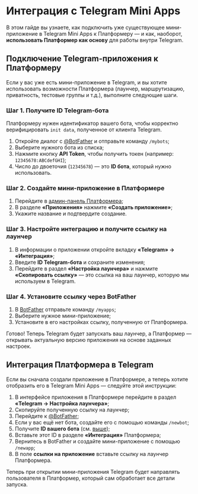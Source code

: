 # Интеграция с Telegram Mini Apps

В этом гайде вы узнаете, как подключить уже существующее мини-приложение в Telegram Mini Apps к Платформеру — и как,
наоборот, **использовать Платформер как основу** для работы внутри Telegram.

## Подключение Telegram-приложения к Платформеру

Если у вас уже есть мини-приложение в Telegram, и вы хотите использовать возможности Платформера (лаунчер,
маршрутизацию, приватность, тестовые группы и т.д.), выполните следующие шаги.

### Шаг 1. Получите ID Telegram-бота

Платформеру нужен идентификатор вашего бота, чтобы корректно верифицировать `init data`, полученное от клиента Telegram.

1. Откройте диалог с [@BotFather](https://t.me/botfather) и отправьте команду `/mybots`;
2. Выберите нужного бота из списка;
3. Нажмите кнопку **API Token**, чтобы получить токен (например: `12345678:ABCdefGHI`);
4. Число до двоеточия (`12345678`) — это **ID бота**, который нужно использовать.

### Шаг 2. Создайте мини-приложение в Платформере

1. Перейдите в [админ-панель Платформера](https://t.me/platformer_robot/admin);
2. В разделе **«Приложения»** нажмите **«Создать приложение»**;
3. Укажите название и подтвердите создание.

### Шаг 3. Настройте интеграцию и получите ссылку на лаунчер

1. В информации о приложении откройте вкладку **«Telegram» → «Интеграция»**;
2. Введите **ID Telegram-бота** и сохраните изменения;
3. Перейдите в раздел **«Настройка лаунчера»** и нажмите **«Скопировать ссылку»** — это ссылка на ваш лаунчер, которую
   мы используем в Telegram.

### Шаг 4. Установите ссылку через BotFather

1. В [BotFather](https://t.me/botfather) отправьте команду `/myapps`;
2. Выберите нужное мини-приложение;
3. Установите в его настройках ссылку, полученную от Платформера.

Готово! Теперь Telegram будет запускать ваш лаунчер, а Платформер — открывать актуальную версию приложения на основе
заданных настроек.

## Интеграция Платформера в Telegram

Если вы сначала создали приложение в Платформере, а теперь хотите отобразить его в Telegram Mini Apps — следуйте этой
инструкции:

1. В интерфейсе приложения в Платформере перейдите в раздел **«Telegram → Настройка лаунчера»**;
2. Скопируйте полученную ссылку на лаунчер;
3. Перейдите к [@BotFather](https://t.me/botfather);
4. Если у вас ещё нет бота, создайте его с помощью команды `/newbot`;
5. Получите **ID вашего бота** (см. [выше](#шаг-1-получите-id-telegram-бота));
6. Вставьте этот ID в разделе **«Интеграция»** Платформера;
7. Вернитесь в BotFather и создайте мини-приложение с помощью `/newapp`;
8. В поле **ссылки на приложение** вставьте ссылку на лаунчер Платформера.

Теперь при открытии мини-приложения Telegram будет направлять пользователя в Платформер, который сам обработает все
детали запуска.
